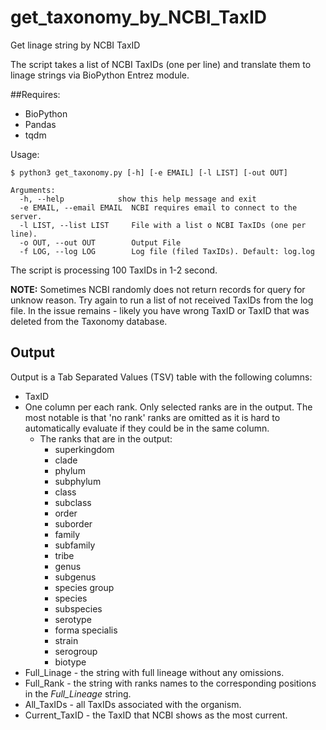 # get_taxonomy_by_NCBI_TaxID
Get linage string by NCBI TaxID

The script takes a list of NCBI TaxIDs (one per line) and translate them to linage strings via BioPython Entrez module.

##Requires:
 
 - BioPython
 - Pandas
 - tqdm
 
Usage:
```
$ python3 get_taxonomy.py [-h] [-e EMAIL] [-l LIST] [-out OUT]

Arguments:
  -h, --help            show this help message and exit
  -e EMAIL, --email EMAIL  NCBI requires email to connect to the server.
  -l LIST, --list LIST     File with a list o NCBI TaxIDs (one per line).
  -o OUT, --out OUT        Output File
  -f LOG, --log LOG        Log file (filed TaxIDs). Default: log.log 
```

The script is processing 100 TaxIDs in 1-2 second.

**NOTE:** Sometimes NCBI randomly does not return records for query for unknow reason. Try again to run a list of not received TaxIDs from the log file. In the issue remains - likely you have wrong TaxID or TaxID that was deleted from the Taxonomy database.  

## Output

Output is a Tab Separated Values (TSV) table with the following columns:

- TaxID
- One column per each rank. Only selected ranks are in the output. The most notable is that 'no rank' ranks are omitted as it is hard to automatically evaluate if they could be in the same column.
  - The ranks that are in the output:
    - superkingdom
    - clade
    - phylum
    - subphylum
    - class
    - subclass
    - order
    - suborder
    - family
    - subfamily
    - tribe
    - genus
    - subgenus
    - species group
    - species
    - subspecies
    - serotype
    - forma specialis
    - strain
    - serogroup
    - biotype
- Full_Linage - the string with full lineage without any omissions.
- Full_Rank - the string with ranks names to the corresponding positions in the *Full_Lineage* string.
- All_TaxIDs - all TaxIDs associated with the organism.
- Current_TaxID - the TaxID that NCBI shows as the most current.
